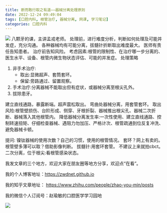 ```yaml
---
title: 断而敢行取之有道——器械分离处理原则
date: 2022-12-24 09:49:04
tags: [口腔内科, 根管治疗, 器械分离, 网课, 学习笔记]
categories: 口腔内科
---
```

![](https://zymblog-1258069789.cos.ap-chengdu.myqcloud.com/blog0344-fenli/01.jpg)
八颗牙的课，主讲孟戎老师。
处理前，进行难度分析，判断如何处理及可能并发症，充分沟通。
各种器械均有可能分离，拔髓针折断取出难度最大。
医师有责任告知患者。
治疗前告知风险。
考虑因素:根管的限制性、在治疗哪一步分离的、医生水平、设备、根管内微生物状态评估、可能的并发症。
处理策略
1. 非手术治疗:
    - 取出:显微超声、套筒套环。
    - 保留:旁路通过、留置观察。
2. 手术治疗:分离器械不能取出但有症状，或器械分离至根尖孔外。
3. 拔除患牙。

建立直线通路，暴露断端。超声震松取出。
弯曲处器械分离，用套管套环。
取出风险:根管壁损伤、台阶形成、侧穿、牙根折裂、器械推出根尖孔、器械二次折断、器械落入其他根管内。
降低器械分离发生率:一次性使用、建立直线通路、控制转速扭矩、仔细检查器械、遇阻力勿加压、严格计次、根管疏通到位反复冲洗、避免器械卡顿。

提问:
镍钛器械的使用次数？自己的习惯，使用的根管情况。
套环？网上有卖的。
根管壁多薄可以取？借助影像判断。
拔髓针:用套环套管。
不建议上来就拍cbct。
二次分离，位于根尖:看根管感染状态。




我发文章的三个地方，欢迎大家在朋友圈等地方分享，欢迎点“在看”。

我的个人博客地址：https://zwdnet.github.io

我的知乎文章地址： https://www.zhihu.com/people/zhao-you-min/posts

我的微信个人订阅号：赵瑜敏的口腔医学学习园地

![](https://zymblog-1258069789.cos.ap-chengdu.myqcloud.com/other/wx.jpg)